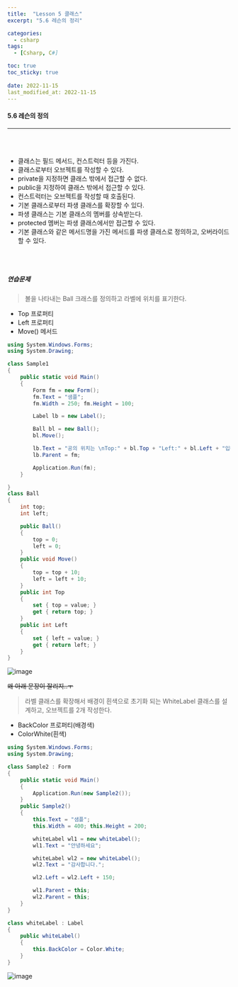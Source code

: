 ```yaml
---
title:  "Lesson 5 클래스"
excerpt: "5.6 레슨의 정리"

categories:
  - csharp
tags:
  - [Csharp, C#]

toc: true
toc_sticky: true
 
date: 2022-11-15
last_modified_at: 2022-11-15
---
```


#### 5.6 레슨의 정의  
---
<br>
<br>

- 클래스는 필드 메서드, 컨스트럭터 등을 가진다.  
- 클래스로부터 오브젝트를 작성할 수 있다.  
- private을 지정하면 클래스 밖에서 접근할 수 없다.  
- public을 지정하여 클래스 밖에서 접근할 수 있다.  
- 컨스트럭터는 오브젝트를 작성할 때 호출된다.  
- 기본 클래스로부터 파생 클래스를 확장할 수 있다.  
- 파생 클래스는 기본 클래스의 멤버를 상속받는다.  
- protected 멤버는 파생 클래스에서만 접근할 수 있다.  
- 기본 클래스와 같은 메서드명을 가진 메서드를 파생 클래스로 정의하고, 오버라이드할 수 있다.  

<br>
<br>

##### 연습문제  

> 볼을 나타내는 Ball 크래스를 정의하고 라벨에 위치를 표기한다.  
- Top 프로퍼티  
- Left 프로퍼티  
- Move() 메서드  

```cs
using System.Windows.Forms;
using System.Drawing;

class Sample1
{
    public static void Main()
    {
        Form fm = new Form();
        fm.Text = "샘플";
        fm.Width = 250; fm.Height = 100;

        Label lb = new Label();

        Ball bl = new Ball();
        bl.Move();

        lb.Text = "공의 위치는 \nTop:" + bl.Top + "Left:" + bl.Left + "입니다.";
        lb.Parent = fm;

        Application.Run(fm);
    }

}
class Ball
{
    int top;
    int left;

    public Ball()
    {
        top = 0;
        left = 0;
    }
    public void Move()
    {
        top = top + 10;
        left = left + 10;
    }
    public int Top
    {
        set { top = value; }
        get { return top; }
    }
    public int Left
    {
        set { left = value; }
        get { return left; }
    }
}

```

![image](https://user-images.githubusercontent.com/106606698/201801611-aba47d29-4bb4-46e9-895f-3b2ddb468501.png)

~~왜 아래 문장이 잘리지..ㅜ~~


>라벨 클래스를 확장해서 배경이 흰색으로 초기화 되는 WhiteLabel 클래스를 설계하고, 오브젝트를 2개 작성한다.  
- BackColor 프로퍼티(배경색)  
- ColorWhite(흰색)  

```cs
using System.Windows.Forms;
using System.Drawing;

class Sample2 : Form
{ 
    public static void Main()
    {
        Application.Run(new Sample2());
    }
    public Sample2()
    {
        this.Text = "샘플";
        this.Width = 400; this.Height = 200;

        whiteLabel wl1 = new whiteLabel();
        wl1.Text = "안녕하세요";

        whiteLabel wl2 = new whiteLabel();
        wl2.Text = "감사합니다.";

        wl2.Left = wl2.Left + 150;

        wl1.Parent = this;
        wl2.Parent = this;
    }       
}

class whiteLabel : Label 
{
    public whiteLabel()
    {
        this.BackColor = Color.White;
    }
}
```

![image](https://user-images.githubusercontent.com/106606698/201800305-06c3ebb8-7d61-42c5-b340-eb4c116ddcc5.png)